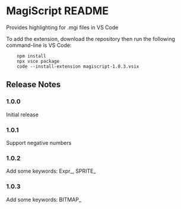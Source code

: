 # MagiScript README

Provides highlighting for .mgi files in VS Code

To add the extension, download the repository then run the following command-line is VS Code:

        npm install
        npx vsce package
        code --install-extension magiscript-1.0.3.vsix

## Release Notes

### 1.0.0

Initial release

### 1.0.1

Support negative numbers

### 1.0.2

Add some keywords: Expr_, SPRITE_

### 1.0.3

Add some keywords: BITMAP_